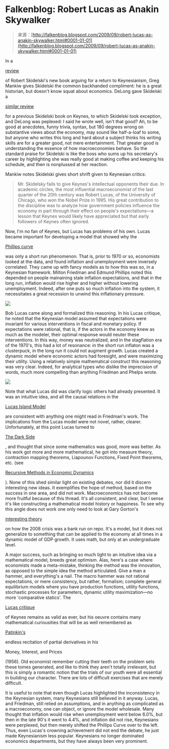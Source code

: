<!--yml
category: 未分类
date: 2024-05-12 21:48:35
-->

# Falkenblog: Robert Lucas as Anakin Skywalker

> 来源：[http://falkenblog.blogspot.com/2009/09/robert-lucas-as-anakin-skywalker.html#0001-01-01](http://falkenblog.blogspot.com/2009/09/robert-lucas-as-anakin-skywalker.html#0001-01-01)

In a

[review](http://online.wsj.com/article/SB10001424052970204518504574417810281734756.html)

of Robert Skidelski's new book arguing for a return to Keynesianism, Greg Mankiw gives Skidelski the common backhanded compliment: he is a great historian, but doesn't know squat about economics. DeLong gave Skidelski a

[similar review](http://econ161.berkeley.edu/Econ_Articles/reviews/skidelsky12.html)

for a previous Skidelski book on Keynes, to which Skidelski took exception, and DeLong was peplexed: I said he wrote well, isn't that good? Ah, to be good at anecdotes, funny trivia, syntax, but 180 degrees wrong on substantive views about the economy, may sound like half-a-loaf to some, but anyone who writes this long and hard about a subject thinks his writing skills are for a greater good, not mere entertainment. That greater good is understanding the essence of how macroeconomies behave. So the standard praise for Skidelski is like the boss who sums up his secretary's career by highlighting she was really good at making coffee and keeping his schedule, and then is nonplussed at her reaction.

Mankiw notes Skidelski gives short shrift given to Keynesian critics:

> Mr. Skidelsky fails to give Keynes's intellectual opponents their due. In academic circles, the most influential macroeconomist of the last quarter of the 20th century was Robert Lucas, of the University of Chicago, who won the Nobel Prize in 1995\. His great contribution to the discipline was to analyze how government policies influence the economy in part through their effect on people's expectations—a lesson that Keynes would likely have appreciated but that early followers of Keynes often ignored.

Now, I'm no fan of Keynes, but Lucas has problems of his own. Lucas became important for developing a model that showed why the

[Phillips curve](http://en.wikipedia.org/wiki/Phillips_curve)

was only a short run phenomenon. That is, prior to 1970 or so, economists looked at the data, and found inflation and unemployment were inversely correlated. They came up with fancy models as to how this was so, in a Keynesian framework. Milton Friedman and Edmund Phillips noted this depended on people mainaining stale inflation expectations, and that in the long run, inflation would rise higher and higher without lowering unemployment. Indeed, after one puts so much inflation into the system, it necessitates a great recession to unwind this inflationary pressure.

[![](img/634bcb9989fc01ebed0396230e3e2097.png)](https://blogger.googleusercontent.com/img/b/R29vZ2xl/AVvXsEjtma5NVYn89Z6nj32JVnpLL4tvhYWcosFFB7pYtyXj6IQMSHGzQnORtvOGw71R1iDBcGdArM6OMdN1wVhCb2dUzrQ3J4WhLKELXUf1CnGHy3KG77VAMEjOsyWMCTERIkid5qiMjw/s1600-h/anakin.jpg)

Bob Lucas came along and formalized this reasoning. In his Lucas critique, he noted that the Keynesian model assumed that expectations were invariant for various interventions in fiscal and monetary policy. If expectations were rational, that is, if the actors in the economy knew as much as the modeler, their optimal response would neuter these interventions. In this way, money was neutralized, and in the stagflation era of the 1970's, this had a lot of resonance: in the short run inflaton was a clusterpuck, in the long run it could not augment growth. Lucas created a dynamic model where economic actors had foresight, and were maximizing their utility. Using a relatively simple mathematical construct this reasoning was very clear. Indeed, for analytical types who dislike the imprecision of words, much more compelling than anything Friedman and Phelps wrote.

[![](img/d6f96256bfdb647ecd5edf117002ed50.png)](https://blogger.googleusercontent.com/img/b/R29vZ2xl/AVvXsEgVlBDt503zpx6_Acw_GXphdas_ljKYiGImIN443Dua9w72xRk3SpLuTruKNReXPgQ-C-v2G6Y2oEZyjM5Cq47bRZ23EegueESSN9dgRuxJ-d7PTt_1obaT89K26mxE_GdeHHaI0g/s1600-h/anakin2.jpg)

Note that what Lucas did was clarify logic others had already presented. It was an intuitive idea, and all the causal relations in the

[Lucas Island Model](http://en.wikipedia.org/wiki/Lucas_island_model)

are consistent with anything one might read in Friedman's work. The implications from the Lucas model were not novel, rather, clearer. Unfortunately, at this point Lucas turned to

[The Dark Side](http://starwars.wikia.com/wiki/Dark_side_of_the_Force)

, and thought that since some mathematics was good, more was better. As his work got more and more mathematical, he got into measure theory, contraction mapping theorems, Liapounov Functions, Fixed Point theorems, etc. (see

[Recursive Methods in Economic Dynamics](http://www.amazon.com/Recursive-Methods-Economic-Dynamics-Stokey/dp/0674750969)

). None of this shed similar light on existing debates, nor did it discern interesting new ideas. It exemplifies the hope of method, based on the success in one area, and did not work. Macroeconomics has not become more fruitful because of this thread. It's all consistent, and clear, but I sense it's like constructing a mathematical model history or happiness. To see why this angle does not work one only need to look at Gary Gorton's

[interesting theory](http://falkenblog.blogspot.com/2009/08/gorton-expands-his-haircut-run-theory.html)

on how the 2008 crisis was a bank run on repo. It's a model, but it does not generalize to something that can be applied to the economy at all times in a dynamic model of GDP growth. It uses math, but only at an undergraduate level.

A major success, such as bringing so much light to an intuitive idea via a mathematical model, breeds great optimism. Alas, here's a case where economists made a meta-mistake, thinking the method was the innovation, as opposed to the simple idea the method articulated. Give a man a hammer, and everything's a nail. The macro hammer was not rational expectations, or mere consistency, but rather, formalism; complete general equilibrium models where you have production functions, utility functions, stochastic processes for parameters, dynamic utility maximization—no more 'comparative statics'. The

[Lucas critique](http://en.wikipedia.org/wiki/Lucas_critique)

of Keynes remains as valid as ever, but his oeuvre contains many mathematical curiousities that will be as well remembered as

[Patinkin's](http://falkenblog.blogspot.com/2008/05/lesson-of-don-patinkin-on-global.html)

endless recitation of partial derivatives in his

Money, Interest, and Prices

(1956). Old economist remember cutting their teeth on the problem sets these tomes generated, and like to think they aren't totally irrelevant, but this is simply a romantic notion that the trials of our youth were all essential in building our character. There are lots of difficult exercises that are merely difficult.

It is useful to note that even though Lucas highlighted the inconsistency in the Keynesian system, many Keynesians still believed in it anyway. Lucas, and Friedman, still relied on assumptions, and in anything as complicated as a macroeconomy, one can object, or ignore the model wholesale. Many thought that inflation would rise when unemployment went below 6.0%, but then in the late 90's it went to 4.4%, and inflation did not rise, Keynesians were perplexed, but then merely shifted the Phillips Curve over to the left. Thus, even Lucas's crowning achievement did not end the debate, he just made Keynesianism less popular. Keynesians no longer dominated economics departments, but they have always been very prominent.